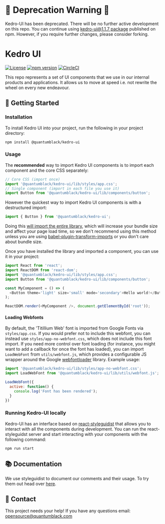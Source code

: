 # 🚨 Deprecation Warning 🚨

Kedro-UI has been deprecated. There will be no further active development on this repo. You can continue using [kedro-ui@1.1.7 package](https://www.npmjs.com/package/@quantumblack/kedro-ui) published on npm. However, if you require further changes, please consider forking.

# Kedro UI

[![License](https://img.shields.io/badge/license-Apache%202.0-blue.svg)](https://opensource.org/licenses/Apache-2.0)
[![npm version](https://badge.fury.io/js/%40quantumblack%2Fkedro-ui.svg)](https://badge.fury.io/js/%40quantumblack%2Fkedro-ui) [![CircleCI](https://circleci.com/gh/quantumblacklabs/kedro-ui.svg?style=svg&circle-token=16d3f559b48b0890a5ee3adbc1d4be0e62f9637d)](https://circleci.com/gh/quantumblacklabs/kedro-ui)

This repo represents a set of UI components that we use in our internal products and applications. It allows us to move at speed i.e. not rewrite the wheel on every new endeavour.

## 👀 Getting Started

### Installation
To install Kedro UI into your project, run the following in your project directory:
```
npm install @quantumblack/kedro-ui
```

### Usage
The **recommended** way to import Kedro UI components is to import each component and the core CSS separately:
```JavaScript
// Core CSS (import once)
import '@quantumblack/kedro-ui/lib/styles/app.css';
// Single component (import in each file you use it)
import Button from '@quantumblack/kedro-ui/lib/components/button';
```
However the quickest way to import Kedro UI components is with a destructured import:
```JavaScript
import { Button } from '@quantumblack/kedro-ui';
```
Doing this [will import the entire library](https://www.blazemeter.com/blog/the-correct-way-to-import-lodash-libraries-a-benchmark), which will increase your bundle size and affect your page load time, so we don't recommend using this method unless you are using [babel-plugin-transform-imports](https://www.npmjs.com/package/babel-plugin-transform-imports) or you don't care about bundle size.

Once you have installed the library and imported a component, you can use it in your project:
```JavaScript
import React from 'react';
import ReactDOM from 'react-dom';
import '@quantumblack/kedro-ui/lib/styles/app.css';
import Button from '@quantumblack/kedro-ui/lib/components/button';

const MyComponent = () => (
  <Button theme='light' size='small' mode='secondary'>Hello world!</Button>
);

ReactDOM.render(<MyComponent />, document.getElementById('root'));
```

#### Loading Webfonts

By default, the 'Titillium Web' font is imported from Google Fonts via `styles/app.css`. If you would prefer not to include this webfont, you can instead use `styles/app-no-webfont.css`, which does not include this font import. If you need more control over font loading (for instance, you might want to add a callback for once the font has loaded), you can import `LoadWebFont` from `utils/webfont.js`, which provides a configurable JS wrapper around the Google [webfontloader](https://github.com/typekit/webfontloader) library. Example usage:

```JavaScript
import '@quantumblack/kedro-ui/lib/styles/app-no-webfont.css';
import LoadWebFont from '@quantumblack/kedro-ui/lib/utils/webfont.js';

LoadWebFont({
  active: function() {
    console.log('Font has been rendered');
  }
})
```
### Running Kedro-UI locally  

Kedro-UI has an interface based on [react-styleguidist](https://react-styleguidist.js.org/docs/getting-started) that allows you to interact with all the components during development. You can run the react-styleguidst server and start interacting with your components with the following command:
```
npm run start
```

## 📚 Documentation

We use styleguidist to document our comments and their usage. To try them out head over [here](https://quantumblacklabs.github.io/kedro-ui/).

## 👋 Contact

This project needs your help! If you have any questions email: opensource@quantumblack.com
